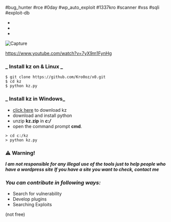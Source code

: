 


#bug_hunter 
#rce 
#0day 
#wp_auto_exploit
#1337kro
#scanner #xss #sqli 
#exploit-db 

- 
- 
- 


![Capture](https://user-images.githubusercontent.com/72355033/214109184-fb60e82a-f2ca-4bfc-bfac-8a5c76a9fe06.PNG)

https://www.youtube.com/watch?v=7yX9m1FynHg



### _  Install kz on & Linux _


```
$ git clone https://github.com/Kro0oz/x0.git
$ cd kz
$ python kz.py
```



### _ Install kz in Windows_


- [click here](https://github.com/Kro0oz/x0/archive/refs/heads/main.zip) to download kz
- download and install python
- unzip **kz.zip** in ***c:/***
- open the command prompt **cmd**.
```
> cd c:/kz
> python kz.py
```




### :warning: Warning!

***I am not responsible for any illegal use of the tools just to help people who have a wordpress site***
***If you have a site you want to check, contact me***




### _You can contribute in following ways:_

- Search for vulnerability
- Develop plugins
- Searching Exploits



(not free)
